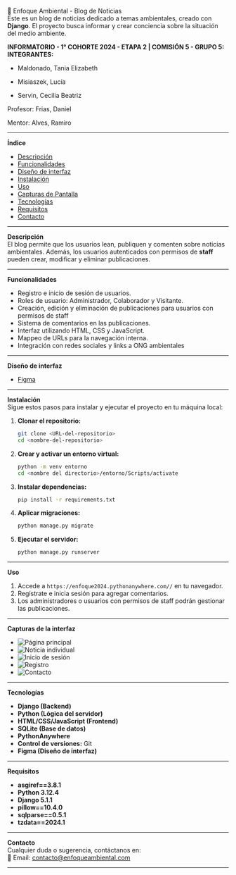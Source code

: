 🌱 Enfoque Ambiental - Blog de Noticias  
Este es un blog de noticias dedicado a temas ambientales, creado con **Django**. El proyecto busca informar y crear conciencia sobre la situación del medio ambiente.

**INFORMATORIO - 1° COHORTE 2024 - ETAPA 2 | COMISIÓN 5 - GRUPO 5:
INTEGRANTES:**

* Maldonado, Tania Elizabeth

* Misiaszek, Lucía

* Servin, Cecilia Beatriz

Profesor: Frias, Daniel

Mentor: Alves, Ramiro 

---

**Índice**  
- [Descripción](#Descripción)  
- [Funcionalidades](#Funcionalidades)
- [Diseño de interfaz](#Diseño-de-interfaz) 
- [Instalación](#Instalación)  
- [Uso](#Uso)  
- [Capturas de Pantalla](#Capturas-de-Pantalla)  
- [Tecnologías](#Tecnologías)  
- [Requisitos](#Contacto)   
- [Contacto](#Contacto)  

---

**Descripción**  
El blog permite que los usuarios lean, publiquen y comenten sobre noticias ambientales. Además, los usuarios autenticados con permisos de **staff** pueden crear, modificar y eliminar publicaciones.  

---

**Funcionalidades**  
- Registro e inicio de sesión de usuarios. 
- Roles de usuario: Administrador, Colaborador y Visitante.  
- Creación, edición y eliminación de publicaciones para usuarios con permisos de staff  
- Sistema de comentarios en las publicaciones.
- Interfaz utilizando HTML, CSS y JavaScript.
- Mappeo de URLs para la navegación interna.
- Integración con redes sociales y links a ONG ambientales

---

**Diseño de interfaz**
- [Figma](https://www.figma.com/design/819LLnvTPwKZ2cNNGIPrxf/Blog---TP-Final-Info?node-id=0-1&t=5xZc3NF7Czvc9LUv-1)

---

**Instalación**  
Sigue estos pasos para instalar y ejecutar el proyecto en tu máquina local:

1. **Clonar el repositorio:**
   ```bash
   git clone <URL-del-repositorio>
   cd <nombre-del-repositorio>
   ```

2. **Crear y activar un entorno virtual:**
   ```bash
   python -m venv entorno
   cd <nombre del directorio>/entorno/Scripts/activate 
   ```

3. **Instalar dependencias:**
   ```bash
   pip install -r requirements.txt
   ```

4. **Aplicar migraciones:**
   ```bash
   python manage.py migrate
   ```

5. **Ejecutar el servidor:**
   ```bash
   python manage.py runserver
   ```

---

**Uso**  
1. Accede a `https://enfoque2024.pythonanywhere.com//` en tu navegador.  
2. Regístrate e inicia sesión para agregar comentarios.  
3. Los administradores o usuarios con permisos de staff podrán gestionar las publicaciones.  

---

**Capturas de la interfaz**  
- ![Página principal](/blog/media/media/home.png)
- ![Noticia individual](/blog/media/media/noticiaindividual.png)
- ![Inicio de sesión](/blog/media/media/login.png)
- ![Registro](/blog/media/media/registro.png)
- ![Contacto](/blog/media/media/contacto.png)

---

**Tecnologías**  
- **Django (Backend)** 
- **Python (Lógica del servidor)** 
- **HTML/CSS/JavaScript (Frontend)** 
- **SQLite (Base de datos)** 
- **PythonAnywhere** 
- **Control de versiones:** Git
- **Figma (Diseño de interfaz)**

---

**Requisitos**  
- **asgiref==3.8.1** 
- **Python 3.12.4** 
- **Django 5.1.1** 
- **pillow==10.4.0** 
- **sqlparse==0.5.1**
- **tzdata==2024.1**

---

**Contacto**  
Cualquier duda o sugerencia, contáctanos en:  
📧 Email: contacto@enfoqueambiental.com  

---
